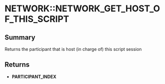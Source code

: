 # NETWORK::NETWORK_GET_HOST_OF_THIS_SCRIPT

## Summary
Returns the participant that is host (in charge of) this script session

## Returns
* **PARTICIPANT_INDEX**